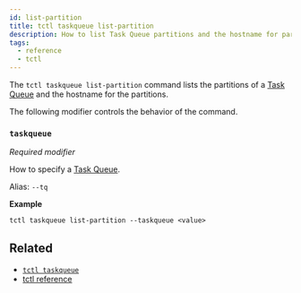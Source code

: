 ```yaml
---
id: list-partition
title: tctl taskqueue list-partition
description: How to list Task Queue partitions and the hostname for partitions using tctl.
tags:
  - reference
  - tctl
---
```


The `tctl taskqueue list-partition` command lists the partitions of a [Task Queue](/docs/content/what-is-a-task-queue) and the hostname for the partitions.

The following modifier controls the behavior of the command.

### `taskqueue`

_Required modifier_

How to specify a [Task Queue](/docs/content/what-is-a-task-queue).

Alias: `--tq`

**Example**

```
tctl taskqueue list-partition --taskqueue <value>
```

## Related

- [`tctl taskqueue`](../taskqueue)
- [tctl reference](/docs/reference/tctl)
